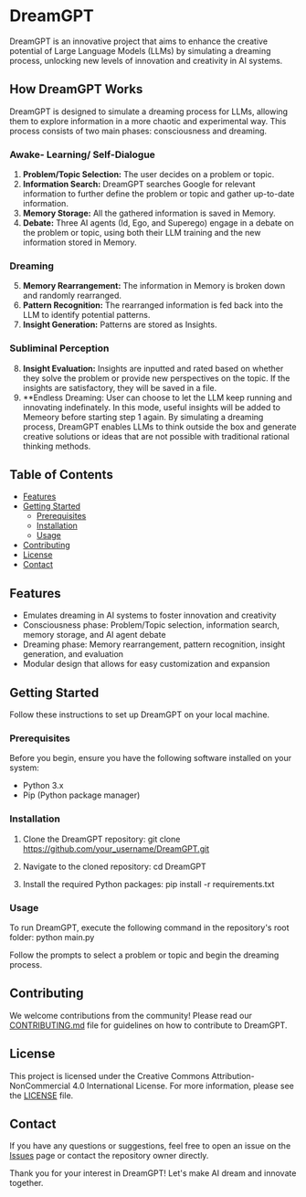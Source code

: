 # DreamGPT

DreamGPT is an innovative project that aims to enhance the creative potential of Large Language Models (LLMs) by simulating a dreaming process, unlocking new levels of innovation and creativity in AI systems.

## How DreamGPT Works

DreamGPT is designed to simulate a dreaming process for LLMs, allowing them to explore information in a more chaotic and experimental way. This process consists of two main phases: consciousness and dreaming.

### Awake- Learning/ Self-Dialogue

1. **Problem/Topic Selection:** The user decides on a problem or topic.
2. **Information Search:** DreamGPT searches Google for relevant information to further define the problem or topic and gather up-to-date information.
3. **Memory Storage:** All the gathered information is saved in Memory.
4. **Debate:** Three AI agents (Id, Ego, and Superego) engage in a debate on the problem or topic, using both their LLM training and the new information stored in Memory.

### Dreaming

5. **Memory Rearrangement:** The information in Memory is broken down and randomly rearranged.
6. **Pattern Recognition:** The rearranged information is fed back into the LLM to identify potential patterns.
7. **Insight Generation:** Patterns are stored as Insights.


### Subliminal Perception
8. **Insight Evaluation:** Insights are inputted and rated based on whether they solve the problem or provide new perspectives on the topic. If the insights are satisfactory, they will be saved in a file.
9. **Endless Dreaming: User can choose to let the LLM keep running and innovating indefinately. In this mode, useful insights will be added to Memeory before starting step 1 again.
By simulating a dreaming process, DreamGPT enables LLMs to think outside the box and generate creative solutions or ideas that are not possible with traditional rational thinking methods.

## Table of Contents

- [Features](#features)
- [Getting Started](#getting-started)
  - [Prerequisites](#prerequisites)
  - [Installation](#installation)
  - [Usage](#usage)
- [Contributing](#contributing)
- [License](#license)
- [Contact](#contact)

## Features

- Emulates dreaming in AI systems to foster innovation and creativity
- Consciousness phase: Problem/Topic selection, information search, memory storage, and AI agent debate
- Dreaming phase: Memory rearrangement, pattern recognition, insight generation, and evaluation
- Modular design that allows for easy customization and expansion

## Getting Started

Follow these instructions to set up DreamGPT on your local machine.

### Prerequisites

Before you begin, ensure you have the following software installed on your system:

- Python 3.x
- Pip (Python package manager)

### Installation

1. Clone the DreamGPT repository: git clone https://github.com/your_username/DreamGPT.git

2. Navigate to the cloned repository: cd DreamGPT

3. Install the required Python packages: pip install -r requirements.txt

### Usage

To run DreamGPT, execute the following command in the repository's root folder: python main.py


Follow the prompts to select a problem or topic and begin the dreaming process.

## Contributing

We welcome contributions from the community! Please read our [CONTRIBUTING.md](CONTRIBUTING.md) file for guidelines on how to contribute to DreamGPT.

## License

This project is licensed under the Creative Commons Attribution-NonCommercial 4.0 International License. For more information, please see the [LICENSE](LICENSE) file.

## Contact

If you have any questions or suggestions, feel free to open an issue on the [Issues](https://github.com/your_username/DreamGPT/issues) page or contact the repository owner directly.

Thank you for your interest in DreamGPT! Let's make AI dream and innovate together.






